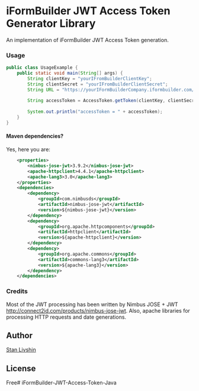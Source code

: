 # iFormBuilder JWT Access Token Generator Library

An implementation of iFormBuilder JWT Access Token generation.

### Usage

```java
public class UsageExample {
    public static void main(String[] args) {
        String clientKey = "yourIFromBuilderClientKey";
        String clientSecret = "yourIFromBuilderClientSecret";
        String URL = "https://yourIFormBuilderCompany.iformbuilder.com/exzact/api/oauth/token";
        
        String accessToken = AccessToken.getToken(clientKey, clientSecret, URL);
        
        System.out.println("accessToken = " + accessToken);
    }
}
```

#### Maven dependencies?

Yes, here you are:

```xml
    <properties>
        <nimbus-jose-jwt>3.9.2</nimbus-jose-jwt>
        <apache-httpclient>4.4.1</apache-httpclient>
        <apache-lang3>3.0</apache-lang3>
    </properties>
    <dependencies>
        <dependency>
            <groupId>com.nimbusds</groupId>
            <artifactId>nimbus-jose-jwt</artifactId>
            <version>${nimbus-jose-jwt}</version>
        </dependency>
        <dependency>
            <groupId>org.apache.httpcomponents</groupId>
            <artifactId>httpclient</artifactId>
            <version>${apache-httpclient}</version>
        </dependency>
        <dependency>
            <groupId>org.apache.commons</groupId>
            <artifactId>commons-lang3</artifactId>
            <version>${apache-lang3}</version>
        </dependency>
    </dependencies>
```

### Credits

Most of the JWT processing has been written by Nimbus JOSE + JWT <http://connect2id.com/products/nimbus-jose-jwt>. Also, apache libraries for processing HTTP requests and date generations.


## Author

[Stan Livshin](stanlivshin.com)

## License

Free# iFormBuilder-JWT-Access-Token-Java
